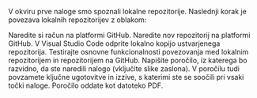 V okviru prve naloge smo spoznali lokalne repozitorije. Naslednji korak je povezava lokalnih repozitorijev z oblakom:

Naredite si račun na platformi GitHub.
Naredite nov repozitorij na platformi GitHub.
V Visual Studio Code odprite lokalno kopijo ustvarjenega repozitorija.
Testirajte osnovne funkcionalnosti povezovanja med lokalnim repozitorijem in repozitorijem na GitHub.
Napišite poročilo, iz katerega bo razvidno, da ste naredili nalogo (vključite slike zaslona). V poročilu tudi povzamete ključne ugotovitve in izzive, s katerimi ste se soočili pri vsaki točki naloge. Poročilo oddate kot datoteko PDF.
